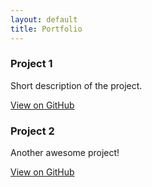 ```yaml
---
layout: default
title: Portfolio
---
```


<div class="projects">
    <div class="card">
        <h3>Project 1</h3>
        <p>Short description of the project.</p>
        <a href="https://github.com/username/project1" class="btn">View on GitHub</a>
    </div>
    <div class="card">
        <h3>Project 2</h3>
        <p>Another awesome project!</p>
        <a href="https://github.com/username/project2" class="btn">View on GitHub</a>
    </div>
</div>
